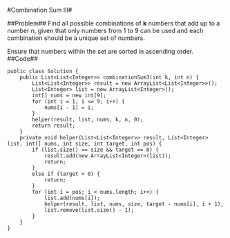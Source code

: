 #Combination Sum III#

##Problem##
Find all possible combinations of **k** numbers that add up to a number n, given that only numbers from 1 to 9 can be used and each combination should be a unique set of numbers.

Ensure that numbers within the set are sorted in ascending order.
##Code##

	public class Solution {
	    public List<List<Integer>> combinationSum3(int k, int n) {
	        List<List<Integer>> result = new ArrayList<List<Integer>>();
	        List<Integer> list = new ArrayList<Integer>();
	        int[] nums = new int[9];
	        for (int i = 1; i <= 9; i++) {
	            nums[i - 1] = i;
	        }
	        helper(result, list, nums, k, n, 0);
	        return result;
	    }
	    private void helper(List<List<Integer>> result, List<Integer> list, int[] nums, int size, int target, int pos) {
	        if (list.size() == size && target == 0) {
	            result.add(new ArrayList<Integer>(list));
	            return;
	        }
	        else if (target < 0) {
	            return;
	        }
	        for (int i = pos; i < nums.length; i++) {
	            list.add(nums[i]);
	            helper(result, list, nums, size, target - nums[i], i + 1);
	            list.remove(list.size() - 1);
	        }
	    }
	}

##